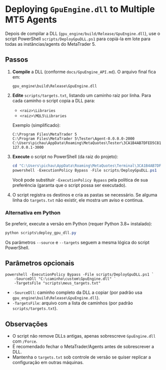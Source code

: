 # Deploying `GpuEngine.dll` to Multiple MT5 Agents

Depois de compilar a DLL (`gpu_engine/build/Release/GpuEngine.dll`), use o script PowerShell
`scripts/DeployGpuDLL.ps1` para copiá-la em lote para todas as instâncias/agents do MetaTrader 5.

## Passos
1. **Compile** a DLL (conforme `docs/GpuEngine_API.md`). O arquivo final fica em:
   ```
   gpu_engine\build\Release\GpuEngine.dll
   ```
2. **Edite** `scripts/targets.txt`, listando um caminho raiz por linha. Para cada caminho o script copia a DLL para:
   - `<raiz>\Libraries`
   - `<raiz>\MQL5\Libraries`

   Exemplo (simplificado):
   ```
   C:\Program Files\MetaTrader 5
   C:\Program Files\MetaTrader 5\Tester\Agent-0.0.0.0-2000
   C:\Users\pichau\AppData\Roaming\MetaQuotes\Tester\3CA1B4AB7DFED5C81B1C7F1007926D06\Agent-127.0.0.1-3000
   ```

3. **Execute** o script no PowerShell (da raiz do projeto):
   ```powershell
   cd "C:\Users\pichau\AppData\Roaming\MetaQuotes\Terminal\3CA1B4AB7DFED5C81B1C7F1007926D06\MQL5\WaveSpecGPURefactor"
   powershell -ExecutionPolicy Bypass -File scripts/DeployGpuDLL.ps1
   ```
   Você pode substituir `-ExecutionPolicy Bypass` pela política de sua preferência (garanta que o script possa ser executado).

4. O script registra os destinos e cria as pastas se necessário. 
   Se alguma linha do `targets.txt` não existir, ele mostra um aviso e continua.

### Alternativa em Python

Se preferir, execute a versão em Python (requer Python 3.8+ instalado):

```powershell
python scripts\deploy_gpu_dll.py
```

Os parâmetros `--source` e `--targets` seguem a mesma lógica do script PowerShell.

## Parâmetros opcionais
```
powershell -ExecutionPolicy Bypass -File scripts/DeployGpuDLL.ps1 `
    -SourceDll "C:\caminho\custom\GpuEngine.dll" `
    -TargetsFile "scripts\meus_targets.txt"
```
- `-SourceDll`: caminho completo da DLL a copiar (por padrão usa `gpu_engine\build\Release\GpuEngine.dll`).
- `-TargetsFile`: arquivo com a lista de caminhos (por padrão `scripts/targets.txt`).

## Observações
- O script não remove DLLs antigas, apenas sobrescreve `GpuEngine.dll` com `/Force`.
- É recomendado fechar o MetaTrader/Agents antes de sobrescrever a DLL.
- Mantenha o `targets.txt` sob controle de versão se quiser replicar a configuração em outras máquinas.
